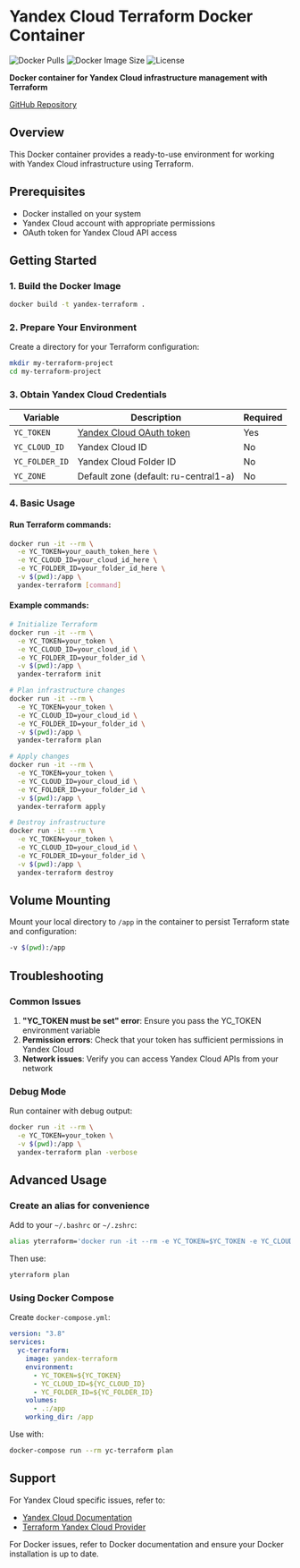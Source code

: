 # Yandex Cloud Terraform Docker Container

![Docker Pulls](https://img.shields.io/docker/pulls/stupean/yandex-terraform)
![Docker Image Size](https://img.shields.io/docker/image-size/stupean/yandex-terraform)
![License](https://img.shields.io/github/license/stupenkov/docker-yc-terraform)

**Docker container for Yandex Cloud infrastructure management with Terraform**

[GitHub Repository](https://github.com/stupenkov/docker-yc-terraform)

## Overview

This Docker container provides a ready-to-use environment for working with Yandex Cloud infrastructure using Terraform.

## Prerequisites

- Docker installed on your system
- Yandex Cloud account with appropriate permissions
- OAuth token for Yandex Cloud API access

## Getting Started

### 1. Build the Docker Image

```bash
docker build -t yandex-terraform .
```

### 2. Prepare Your Environment

Create a directory for your Terraform configuration:

```bash
mkdir my-terraform-project
cd my-terraform-project
```

### 3. Obtain Yandex Cloud Credentials

| Variable       | Description                                                                                     | Required |
| -------------- | ----------------------------------------------------------------------------------------------- | -------- |
| `YC_TOKEN`     | [Yandex Cloud OAuth token](https://yandex.cloud/en/docs/iam/concepts/authorization/oauth-token) | Yes      |
| `YC_CLOUD_ID`  | Yandex Cloud ID                                                                                 | No       |
| `YC_FOLDER_ID` | Yandex Cloud Folder ID                                                                          | No       |
| `YC_ZONE`      | Default zone (default: ru-central1-a)                                                           | No       |

### 4. Basic Usage

#### Run Terraform commands:

```bash
docker run -it --rm \
  -e YC_TOKEN=your_oauth_token_here \
  -e YC_CLOUD_ID=your_cloud_id_here \
  -e YC_FOLDER_ID=your_folder_id_here \
  -v $(pwd):/app \
  yandex-terraform [command]
```

#### Example commands:

```bash
# Initialize Terraform
docker run -it --rm \
  -e YC_TOKEN=your_token \
  -e YC_CLOUD_ID=your_cloud_id \
  -e YC_FOLDER_ID=your_folder_id \
  -v $(pwd):/app \
  yandex-terraform init

# Plan infrastructure changes
docker run -it --rm \
  -e YC_TOKEN=your_token \
  -e YC_CLOUD_ID=your_cloud_id \
  -e YC_FOLDER_ID=your_folder_id \
  -v $(pwd):/app \
  yandex-terraform plan

# Apply changes
docker run -it --rm \
  -e YC_TOKEN=your_token \
  -e YC_CLOUD_ID=your_cloud_id \
  -e YC_FOLDER_ID=your_folder_id \
  -v $(pwd):/app \
  yandex-terraform apply

# Destroy infrastructure
docker run -it --rm \
  -e YC_TOKEN=your_token \
  -e YC_CLOUD_ID=your_cloud_id \
  -e YC_FOLDER_ID=your_folder_id \
  -v $(pwd):/app \
  yandex-terraform destroy
```

## Volume Mounting

Mount your local directory to `/app` in the container to persist Terraform state and configuration:

```bash
-v $(pwd):/app
```

## Troubleshooting

### Common Issues

1. **"YC_TOKEN must be set" error**: Ensure you pass the YC_TOKEN environment variable
2. **Permission errors**: Check that your token has sufficient permissions in Yandex Cloud
3. **Network issues**: Verify you can access Yandex Cloud APIs from your network

### Debug Mode

Run container with debug output:

```bash
docker run -it --rm \
  -e YC_TOKEN=your_token \
  -v $(pwd):/app \
  yandex-terraform plan -verbose
```

## Advanced Usage

### Create an alias for convenience

Add to your `~/.bashrc` or `~/.zshrc`:

```bash
alias yterraform='docker run -it --rm -e YC_TOKEN=$YC_TOKEN -e YC_CLOUD_ID=$YC_CLOUD_ID -e YC_FOLDER_ID=$YC_FOLDER_ID -v $(pwd):/app yandex-terraform'
```

Then use:

```bash
yterraform plan
```

### Using Docker Compose

Create `docker-compose.yml`:

```yaml
version: "3.8"
services:
  yc-terraform:
    image: yandex-terraform
    environment:
      - YC_TOKEN=${YC_TOKEN}
      - YC_CLOUD_ID=${YC_CLOUD_ID}
      - YC_FOLDER_ID=${YC_FOLDER_ID}
    volumes:
      - .:/app
    working_dir: /app
```

Use with:

```bash
docker-compose run --rm yc-terraform plan
```

## Support

For Yandex Cloud specific issues, refer to:

- [Yandex Cloud Documentation](https://cloud.yandex.com/docs)
- [Terraform Yandex Cloud Provider](https://registry.terraform.io/providers/yandex-cloud/yandex/latest/docs)

For Docker issues, refer to Docker documentation and ensure your Docker installation is up to date.
